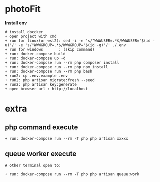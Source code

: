 # photoFit
**Install env**

    # install doccker
    + open project with cmd
    + run for linux(or wsl2): sed -i -e 's/^WWWUSER=.*$/WWWUSER='$(id -u)'/' -e 's/^WWWGROUP=.*$/WWWGROUP='$(id -g)'/' ./.env
    + run for windows       : (skip command)
    + run: docker-compose build
    + run: docker-compose up -d
    + run: docker-compose run --rm php composer install
    + run: docker-compose run --rm php npm install
    + run: docker-compose run --rm php bash
    + run2: cp .env.example .env
    + run2: php artisan migrate:fresh --seed
    + run2: php artisan key:generate
    + open browser url : http://localhost

# extra

## php command execute

    + run: docker-compose run --rm -T php php artisan xxxxx

## queue worker execute

    # other terminal open to:

    + run: docker-compose run --rm -T php php artisan queue:work
